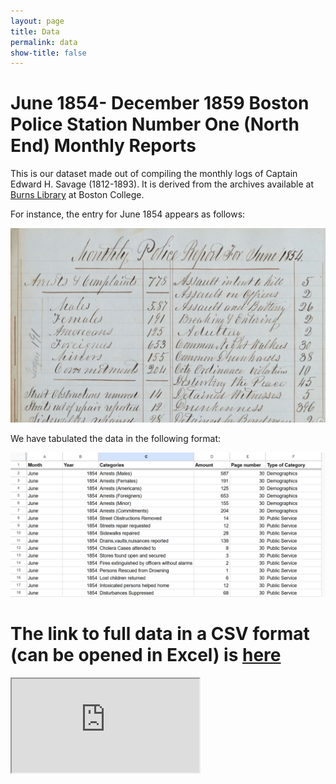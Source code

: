 ```yaml
---
layout: page
title: Data
permalink: data
show-title: false
---
```

# June 1854- December 1859 Boston Police Station Number One (North End) Monthly Reports

This is our dataset made out of compiling the monthly logs of Captain Edward H. Savage (1812-1893). It is derived from the archives available at [Burns Library](https://libguides.bc.edu/burns) at Boston College. 

For instance, the entry for June 1854 appears as follows: 

<p align="center">
    <img src="assets/img/archive_screenshot.png" />
</p>


We have tabulated the data in the following format:

<p align="center">
    <img src="assets/img/data_screenshot.png" />
</p>

# The link to full data in a CSV format (can be opened in Excel) is [here](https://github.com/BCDigSchol/policedata/blob/main/data/police_data.csv)


<iframe src="https://docs.google.com/spreadsheets/d/e/2PACX-1vT_F8PLH_erCqAsunMVOQQIFE9Zk1zRDv4JmPEVHF7XrcPNdq4uimRbrTP-VjQWu9aVulkNp-aslvvY/pubhtml?gid=37246008&amp;single=true&amp;widget=true&amp;headers=false"></iframe>

